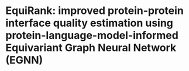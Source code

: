 # EquiRank: improved protein-protein interface quality estimation using protein-language-model-informed Equivariant Graph Neural Network (EGNN)
